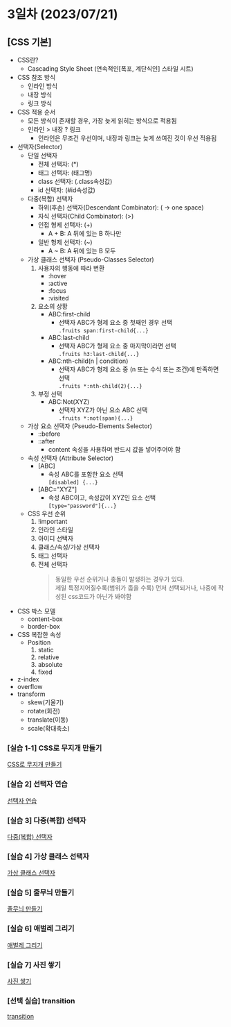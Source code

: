 # 3일차 (2023/07/21)
## [CSS 기본]

- CSS란?
    - Cascading Style Sheet (연속적인[폭포, 계단식인] 스타일 시트)
- CSS 참조 방식
    - 인라인 방식
    - 내장 방식
    - 링크 방식
- CSS 적용 순서
    - 모든 방식이 존재할 경우, 가장 늦게 읽히는 방식으로 적용됨
    - 인라인 > 내장 ? 링크
        - 인라인은 무조건 우선이며, 내장과 링크는 늦게 쓰여진 것이 우선 적용됨
- 선택자(Selector)
    - 단일 선택자
        - 전체 선택자: (*)
        - 태그 선택자: (태그명)
        - class 선택자: (.class속성값)
        - id 선택자: (#id속성값)
    - 다중(복합) 선택자
        - 하위(후손) 선택자(Descendant Combinator): (  → one space)
        - 자식 선택자(Child Combinator): (>)
        - 인접 형제 선택자: (+)
            - A + B: A 뒤에 있는 B 하나만
        - 일반 형제 선택자: (~)
            - A ~ B: A 뒤에 있는 B 모두
    - 가상 클래스 선택자 (Pseudo-Classes Selector)
        1. 사용자의 행동에 따라 변환
            - :hover
            - :active
            - :focus
            - :visited
        2. 요소의 상황
            - ABC:first-child
                - 선택자 ABC가 형제 요소 중 첫째인 경우 선택<br>
                ```.fruits span:first-child{...}```
            - ABC:last-child
                - 선택자 ABC가 형제 요소 중 마지막이라면 선택<br>
                ```.fruits h3:last-child{...}```
            - ABC:nth-child(n | condition)
                - 선택자 ABC가 형제 요소 중 (n 또는 수식 또는 조건)에 만족하면 선택<br>
                ```.fruits *:nth-child(2){...}```
        3. 부정 선택
            - ABC:Not(XYZ)
                - 선택자 XYZ가 아닌 요소 ABC 선택<br>
                ```.fruits *:not(span){...}```
    - 가상 요소 선택자 (Pseudo-Elements Selector)
        - ::before
        - ::after
            - content 속성을 사용하며 반드시 값을 넣어주어야 함
    - 속성 선택자 (Attribute Selector)
        - [ABC]
            - 속성 ABC를 포함한 요소 선택<br>
            ```[disabled] {...}```
        - [ABC="XYZ"]
            - 속성 ABC이고, 속성값이 XYZ인 요소 선택<br>
            ```[type="password"]{...}```
    - CSS 우선 순위
        1. !important
        2. 인라인 스타일
        3. 아이디 선택자
        4. 클래스/속성/가상 선택자
        5. 태그 선택자
        6. 전체 선택자
            > 동일한 우선 순위거나 충돌이 발생하는 경우가 있다.<br>
        제일 특정지어질수록(범위가 좁을 수록) 먼저 선택되거나, 나중에 작성된 css코드가 아닌가 봐야함
- CSS 박스 모델
    - content-box
    - border-box
- CSS 복잡한 속성
    - Position
        1. static
        2. relative
        3. absolute
        4. fixed
- z-index
- overflow
- transform
    - skew(기울기)
    - rotate(회전)
    - translate(이동)
    - scale(확대축소)

### \[실습 1-1] CSS로 무지개 만들기
[CSS로 무지개 만들기](./images/rainbow.png)

### \[실습 2] 선택자 연습
[선택자 연습](./images/selector.png)

### \[실습 3] 다중(복합) 선택자
[다중(복합) 선택자](./images/combinator.png)

### \[실습 4] 가상 클래스 선택자
[가상 클래스 선택자](./images/pseudo_classes_selector.png)

### \[실습 5] 줄무늬 만들기
[줄무늬 만들기](./images/make_stripes.png)

### \[실습 6] 애벌레 그리기
[애벌레 그리기](./images/position.png)

### \[실습 7] 사진 쌓기
[사진 쌓기](./images/transform.png)

### \[선택 실습] transition
[transition](./videos/transition.mp4)
